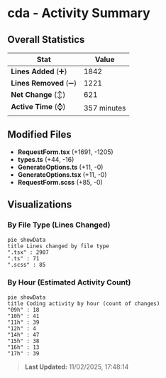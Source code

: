 # cda - Activity Summary 

## Overall Statistics

| Stat                   | Value                                                             |
| ---------------------- | ----------------------------------------------------------------- |
| **Lines Added** (➕)   | 1842                                          |
| **Lines Removed** (➖) | 1221                                        |
| **Net Change** (↕)    | 621                |
| **Active Time** (⌚)   | 357 minutes |


## Modified Files
- **RequestForm.tsx** (+1691, -1205)
- **types.ts** (+44, -16)
- **GenerateOptions.ts** (+11, -0)
- **GenerateOptions.tsx** (+11, -0)
- **RequestForm.scss** (+85, -0)

## Visualizations

### By File Type (Lines Changed)

```mermaid
pie showData
title Lines changed by file type
".tsx" : 2907
".ts" : 71
".scss" : 85
```

### By Hour (Estimated Activity Count)

```mermaid
pie showData
title Coding activity by hour (count of changes)
"09h" : 18
"10h" : 41
"11h" : 39
"12h" : 4
"14h" : 47
"15h" : 38
"16h" : 13
"17h" : 39
```


> **Last Updated:** 11/02/2025, 17:48:14